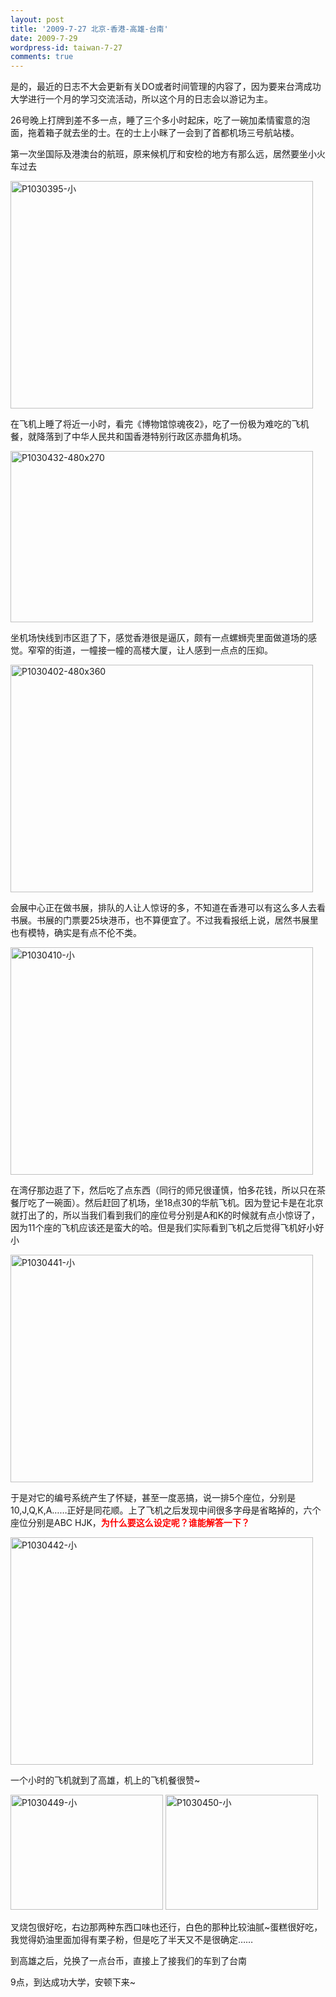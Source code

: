 ```yaml
---
layout: post
title: '2009-7-27 北京-香港-高雄-台南'
date: 2009-7-29
wordpress-id: taiwan-7-27
comments: true
---
```

<p>是的，最近的日志不大会更新有关DO或者时间管理的内容了，因为要来台湾成功大学进行一个月的学习交流活动，所以这个月的日志会以游记为主。</p>  <p>26号晚上打牌到差不多一点，睡了三个多小时起床，吃了一碗加柔情蜜意的泡面，拖着箱子就去坐的士。在的士上小眯了一会到了首都机场三号航站楼。</p>  <p>第一次坐国际及港澳台的航班，原来候机厅和安检的地方有那么远，居然要坐小火车过去</p>  <p><a href="http://laoyang.yo2.cn/wp-content/uploads/300/30018/2009/07/p1030395.jpg"><img title="P1030395-小" style="border-right: 0px; border-top: 0px; display: inline; border-left: 0px; border-bottom: 0px" height="364" alt="P1030395-小" src="http://laoyang.yo2.cn/wp-content/uploads/300/30018/2009/07/p1030395-thumb.jpg" width="484" border="0" /></a> </p>  <p>在飞机上睡了将近一小时，看完《博物馆惊魂夜2》，吃了一份极为难吃的飞机餐，就降落到了中华人民共和国香港特别行政区赤腊角机场。</p>  <p><a href="http://laoyang.yo2.cn/wp-content/uploads/300/30018/2009/07/p1030432480x270.jpg"><img title="P1030432-480x270" style="border-right: 0px; border-top: 0px; display: inline; border-left: 0px; border-bottom: 0px" height="274" alt="P1030432-480x270" src="http://laoyang.yo2.cn/wp-content/uploads/300/30018/2009/07/p1030432480x270-thumb.jpg" width="484" border="0" /></a> </p>  <p>坐机场快线到市区逛了下，感觉香港很是逼仄，颇有一点螺蛳壳里面做道场的感觉。窄窄的街道，一幢接一幢的高楼大厦，让人感到一点点的压抑。</p>  <p><a href="http://laoyang.yo2.cn/wp-content/uploads/300/30018/2009/07/p1030402480x360.jpg"><img title="P1030402-480x360" style="border-right: 0px; border-top: 0px; display: inline; border-left: 0px; border-bottom: 0px" height="364" alt="P1030402-480x360" src="http://laoyang.yo2.cn/wp-content/uploads/300/30018/2009/07/p1030402480x360-thumb.jpg" width="484" border="0" /></a> </p>  <p>会展中心正在做书展，排队的人让人惊讶的多，不知道在香港可以有这么多人去看书展。书展的门票要25块港币，也不算便宜了。不过我看报纸上说，居然书展里也有模特，确实是有点不伦不类。</p>  <p><a href="http://laoyang.yo2.cn/wp-content/uploads/300/30018/2009/07/p1030410.jpg"><img title="P1030410-小" style="border-right: 0px; border-top: 0px; display: inline; border-left: 0px; border-bottom: 0px" height="364" alt="P1030410-小" src="http://laoyang.yo2.cn/wp-content/uploads/300/30018/2009/07/p1030410-thumb.jpg" width="484" border="0" /></a> </p>  <p>在湾仔那边逛了下，然后吃了点东西（同行的师兄很谨慎，怕多花钱，所以只在茶餐厅吃了一碗面）。然后赶回了机场，坐18点30的华航飞机。因为登记卡是在北京就打出了的，所以当我们看到我们的座位号分别是A和K的时候就有点小惊讶了，因为11个座的飞机应该还是蛮大的哈。但是我们实际看到飞机之后觉得飞机好小好小</p>  <p><a href="http://laoyang.yo2.cn/wp-content/uploads/300/30018/2009/07/p1030441.jpg"><img title="P1030441-小" style="border-right: 0px; border-top: 0px; display: inline; border-left: 0px; border-bottom: 0px" height="364" alt="P1030441-小" src="http://laoyang.yo2.cn/wp-content/uploads/300/30018/2009/07/p1030441-thumb.jpg" width="484" border="0" /></a> </p>  <p>于是对它的编号系统产生了怀疑，甚至一度恶搞，说一排5个座位，分别是10,J,Q,K,A……正好是同花顺。上了飞机之后发现中间很多字母是省略掉的，六个座位分别是ABC HJK，<font color="#ff0000"><strong>为什么要这么设定呢？谁能解答一下？</strong></font></p>  <p></p>  <p></p>  <p></p>  <p><a href="http://laoyang.yo2.cn/wp-content/uploads/300/30018/2009/07/p1030442.jpg"><img title="P1030442-小" style="border-right: 0px; border-top: 0px; display: inline; border-left: 0px; border-bottom: 0px" height="364" alt="P1030442-小" src="http://laoyang.yo2.cn/wp-content/uploads/300/30018/2009/07/p1030442-thumb.jpg" width="484" border="0" /></a> </p>  <p>一个小时的飞机就到了高雄，机上的飞机餐很赞~</p>  <p><a href="http://laoyang.yo2.cn/wp-content/uploads/300/30018/2009/07/p1030449.jpg"><img title="P1030449-小" style="border-right: 0px; border-top: 0px; display: inline; border-left: 0px; border-bottom: 0px" height="184" alt="P1030449-小" src="http://laoyang.yo2.cn/wp-content/uploads/300/30018/2009/07/p1030449-thumb.jpg" width="244" border="0" /></a> <a href="http://laoyang.yo2.cn/wp-content/uploads/300/30018/2009/07/p1030450.jpg"><img title="P1030450-小" style="border-right: 0px; border-top: 0px; display: inline; border-left: 0px; border-bottom: 0px" height="184" alt="P1030450-小" src="http://laoyang.yo2.cn/wp-content/uploads/300/30018/2009/07/p1030450-thumb.jpg" width="244" border="0" /></a> </p>  <p>叉烧包很好吃，右边那两种东西口味也还行，白色的那种比较油腻~蛋糕很好吃，我觉得奶油里面加得有栗子粉，但是吃了半天又不是很确定……</p>  <p>到高雄之后，兑换了一点台币，直接上了接我们的车到了台南</p>  <p>9点，到达成功大学，安顿下来~</p>
